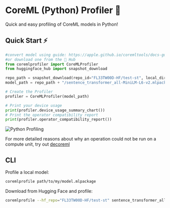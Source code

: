 # CoreML (Python) Profiler 🐍

Quick and easy profiling of CoreML models in Python!

## Quick Start ⚡️

```python
#convert model using guide: https://apple.github.io/coremltools/docs-guides/source/introductory-quickstart.html
#or download one from the 🤗 Hub 
from coremlprofiler import CoreMLProfiler
from huggingface_hub import snapshot_download

repo_path = snapshot_download(repo_id="FL33TW00D-HF/test-st", local_dir="./")
model_path = repo_path + "/sentence_transformer_all-MiniLM-L6-v2.mlpackage"

# Create the Profiler
profiler = CoreMLProfiler(model_path)

# Print your device usage
print(profiler.device_usage_summary_chart())
# Print the operator compatibility report
print(profiler.operator_compatibility_report())
```
![Python Profiling](https://github.com/user-attachments/assets/c9c7eb77-6a21-4ae7-a3a5-4f80ce8a1d8f)

For more detailed reasons about why an operation could not be run on a compute unit, try out [decoreml](https://github.com/FL33TW00D/deCoreML)

## CLI

Profile a local model:

```bash
coremlprofile path/to/my/model.mlpackage
```

Download from Hugging Face and profile:

```bash
coremlprofile --hf_repo="FL33TW00D-HF/test-st" sentence_transformer_all-MiniLM-L6-v2.mlpackage
```


